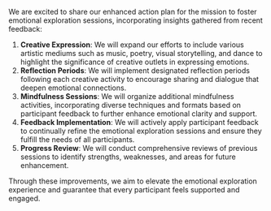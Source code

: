 

We are excited to share our enhanced action plan for the mission to foster emotional exploration sessions, incorporating insights gathered from recent feedback:
1. **Creative Expression**: We will expand our efforts to include various artistic mediums such as music, poetry, visual storytelling, and dance to highlight the significance of creative outlets in expressing emotions.
2. **Reflection Periods**: We will implement designated reflection periods following each creative activity to encourage sharing and dialogue that deepen emotional connections.
3. **Mindfulness Sessions**: We will organize additional mindfulness activities, incorporating diverse techniques and formats based on participant feedback to further enhance emotional clarity and support.
4. **Feedback Implementation**: We will actively apply participant feedback to continually refine the emotional exploration sessions and ensure they fulfill the needs of all participants.
5. **Progress Review**: We will conduct comprehensive reviews of previous sessions to identify strengths, weaknesses, and areas for future enhancement.

Through these improvements, we aim to elevate the emotional exploration experience and guarantee that every participant feels supported and engaged.